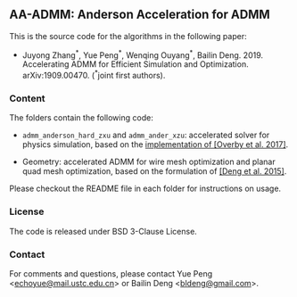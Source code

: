 ## AA-ADMM: Anderson Acceleration for ADMM


This is the source code for the algorithms in the following paper:

* Juyong Zhang<sup>\*</sup>, Yue Peng<sup>\*</sup>, Wenqing Ouyang<sup>\*</sup>, Bailin Deng. 2019. Accelerating ADMM for Efficient Simulation and Optimization. arXiv:1909.00470. (<sup>\*</sup>joint first authors).

### Content

The folders contain the following code:

* `admm_anderson_hard_zxu` and `admm_ander_xzu`: accelerated solver for physics simulation, based on the [implementation of \[Overby et al. 2017\]](https://github.com/mattoverby/admm-elastic).

* Geometry: accelerated ADMM for wire mesh optimization and planar quad mesh optimization, based on the formulation of [\[Deng et al. 2015\]](http://orca.cf.ac.uk/98569/1/98569Interactive%20design%20exploration%20for%20constrained%20meshes.pdf).

Please checkout the README file in each folder for instructions on usage.


### License

The code is released under BSD 3-Clause License.

### Contact

For comments and questions, please contact Yue Peng <<echoyue@mail.ustc.edu.cn>> or Bailin Deng <<bldeng@gmail.com>>.
